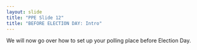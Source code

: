 ```yaml
---
layout: slide
title: "PPE Slide 12"
title: "BEFORE ELECTION DAY: Intro"
---
```


We will now go over how to set up your polling place before Election Day.
